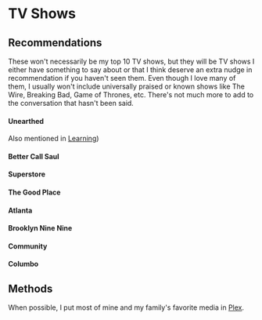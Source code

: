 # TV Shows


## Recommendations

These won't necessarily be my top 10 TV shows, but they will be TV shows I either have something to say about or that I think deserve an extra nudge in recommendation if you haven't seen them. Even though I love many of them, I usually won't include universally praised or known shows like The Wire, Breaking Bad, Game of Thrones, etc. There's not much more to add to the conversation that hasn't been said.

#### Unearthed
Also mentioned in [Learning](/pages/learning/index.md))

#### Better Call Saul

#### Superstore

#### The Good Place

#### Atlanta

#### Brooklyn Nine Nine

#### Community

#### Columbo


## Methods

When possible, I put most of mine and my family's favorite media in [Plex](/pages/plex/index.md).
